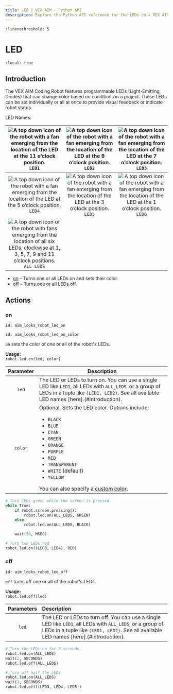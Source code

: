 ```yaml
---
title: LED | VEX AIM - Python API
description: Explore the Python API reference for the LEDs on a VEX AIM Coding Robot. Find detailed descriptions for methods, parameters, and usage examples to control the LEDs.
---
```


```{highlight} python
:linenothreshold: 5
```

# LED

```{contents}
:local: true
```

## Introduction

The VEX AIM Coding Robot features programmable LEDs (Light-Emitting Diodes) that can change color based on conditions in a project. These LEDs can be set individually or all at once to provide visual feedback or indicate robot status.

LED Names:

| ![A top down icon of the robot with a fan emerging from the location of the LED at the 11 o’clock position.](/_static/img/LEDs/1.png)<br>`LED1` | ![A top down icon of the robot with a fan emerging from the location of the LED at the 9 o’clock position.](/_static/img/LEDs/2.png)<br>`LED2` | ![A top down icon of the robot with a fan emerging from the location of the LED at the 7 o’clock position.](/_static/img/LEDs/3.png)<br>`LED3` |
|:--:|:--:|:--:|
| ![A top down icon of the robot with a fan emerging from the location of the LED at the 5 o’clock position.](/_static/img/LEDs/4.png)<br>`LED4` | ![A top down icon of the robot with a fan emerging from the location of the LED at the 3 o’clock position.](/_static/img/LEDs/5.png)<br>`LED5` | ![A top down icon of the robot with a fan emerging from the location of the LED at the 1 o’clock position.](/_static/img/LEDs/6.png)<br>`LED6` |
| ![A top down icon of the robot with fans emerging from the location of all six LEDs, clockwise at 1, 3, 5, 7, 9 and 11 o’clock positions.](/_static/img/LEDs/all.png)<br>`ALL_LEDS` |  |

- [on](#on) – Turns one or all LEDs on and sets their color. 
- [off](#off) – Turns one or all LEDs off. 


## Actions

### on

```{vexcode}
id: aim_looks_robot_led_on
```

```{vexcode}
id: aim_looks_robot_led_on_color
```

`on` sets the color of one or all of the robot's LEDs.

**Usage:**<br>
`robot.led.on(led, color)`

| Parameter | Description |
|:--------:|-------------|
| `led` | The LED or LEDs to turn on. You can use a single LED like `LED1`, all LEDs with `ALL_LEDS`, or a group of LEDs in a tuple like `(LED1, LED2)`. See all available LED names [here].(#introduction). |
| `color` | Optional. Sets the LED color. Options include: <ul><li>`BLACK`</li><li>`BLUE`</li><li>`CYAN`</li><li>`GREEN`</li><li>`ORANGE`</li><li>`PURPLE`</li><li>`RED`</li><li>`TRANSPARENT`</li><li>`WHITE` (default)</li><li>`YELLOW`</li></ul> You can also specify a [custom color](Logic/Color_objects.md). |


```python
# Turn LEDs green while the screen is pressed
while True:
    if robot.screen.pressing():
        robot.led.on(ALL_LEDS, GREEN)
    else: 
        robot.led.on(ALL_LEDS, BLACK)

    wait(50, MSEC)
```

```python
# Turn two LEDs red
robot.led.on((LED3, LED4), RED)
```

### off

```{vexcode}
id: aim_looks_robot_led_off
```

`off` turns off one or all of the robot's LEDs.

**Usage:**<br>
`robot.led.off(led)`

| Parameters | Description |
| :----------------: | :-------------------------------------- |
| `led` | The LED or LEDs to turn off. You can use a single LED like `LED1`, all LEDs with `ALL_LEDS`, or a group of LEDs in a tuple like `(LED1, LED2)`. See all available LED names [here].(#introduction). |


```python
# Turn the LEDs on for 2 seconds.
robot.led.on(ALL_LEDS)
wait(2, SECONDS)
robot.led.off(ALL_LEDS)
```

```python
# Turn off half the LEDs
robot.led.on(ALL_LEDS)
wait(1, SECONDS)
robot.led.off((LED3, LED4, LED5))
```